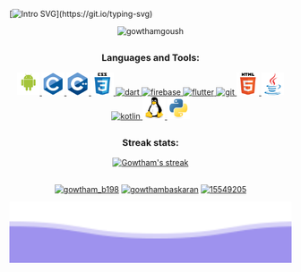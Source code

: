 
[![Intro SVG](https://readme-typing-svg.herokuapp.com/?font=Yanone+Kaffeesatz&color=7868E6&size=64&center=true&vCenter=true&width=1000&height=200&lines=Hello+%F0%9F%91%8B%2C+I%27m+Gowtham;a+Software+Engineer+from+India.)](https://git.io/typing-svg)

<p align="center"> <img src="https://komarev.com/ghpvc/?username=gowthamgoush&label=Profile%20views&color=0e75b6&style=flat" alt="gowthamgoush" /> </p>

##
<h3 align="center">Languages and Tools:</h3>
<p align="center"> 
   <a href="https://developer.android.com" target="_blank"> 
   <img src="https://raw.githubusercontent.com/devicons/devicon/master/icons/android/android-original-wordmark.svg" alt="android" width="40" height="40"/> </a> <a href="https://www.cprogramming.com/" target="_blank"> <img src="https://raw.githubusercontent.com/devicons/devicon/master/icons/c/c-original.svg" alt="c" width="40" height="40"/> </a> <a href="https://www.w3schools.com/cpp/" target="_blank"> <img src="https://raw.githubusercontent.com/devicons/devicon/master/icons/cplusplus/cplusplus-original.svg" alt="cplusplus" width="40" height="40"/> </a> <a href="https://www.w3schools.com/css/" target="_blank"> <img src="https://raw.githubusercontent.com/devicons/devicon/master/icons/css3/css3-original-wordmark.svg" alt="css3" width="40" height="40"/> </a> <a href="https://dart.dev" target="_blank"> <img src="https://www.vectorlogo.zone/logos/dartlang/dartlang-icon.svg" alt="dart" width="40" height="40"/> </a> <a href="https://firebase.google.com/" target="_blank"> <img src="https://www.vectorlogo.zone/logos/firebase/firebase-icon.svg" alt="firebase" width="40" height="40"/> </a> <a href="https://flutter.dev" target="_blank"> <img src="https://www.vectorlogo.zone/logos/flutterio/flutterio-icon.svg" alt="flutter" width="40" height="40"/> </a> <a href="https://git-scm.com/" target="_blank"> <img src="https://www.vectorlogo.zone/logos/git-scm/git-scm-icon.svg" alt="git" width="40" height="40"/> </a> <a href="https://www.w3.org/html/" target="_blank"> <img src="https://raw.githubusercontent.com/devicons/devicon/master/icons/html5/html5-original-wordmark.svg" alt="html5" width="40" height="40"/> </a> <a href="https://www.java.com" target="_blank"> <img src="https://raw.githubusercontent.com/devicons/devicon/master/icons/java/java-original.svg" alt="java" width="40" height="40"/> </a> <a href="https://kotlinlang.org" target="_blank"> <img src="https://www.vectorlogo.zone/logos/kotlinlang/kotlinlang-icon.svg" alt="kotlin" width="40" height="40"/> </a> <a href="https://www.linux.org/" target="_blank"> <img src="https://raw.githubusercontent.com/devicons/devicon/master/icons/linux/linux-original.svg" alt="linux" width="40" height="40"/> </a> <a href="https://www.python.org" target="_blank"> <img src="https://raw.githubusercontent.com/devicons/devicon/master/icons/python/python-original.svg" alt="python" width="40" height="40"/> </a> 
</p>

## 
<h3 align="center">Streak stats:</h3>
<p align="center">
  <a href="https://github.com/gowthamgoush/github-readme-streak-stats">
    <img alt="Gowtham's streak" src="https://github-readme-streak-stats.herokuapp.com/?user=gowthamgoush&theme=tokyonight&hide_border=true"/>
  </a>
</p>

##
<p align="center">
<a href="https://twitter.com/gowtham_b198" target="blank"><img align="center" src="https://raw.githubusercontent.com/rahuldkjain/github-profile-readme-generator/master/src/images/icons/Social/twitter.svg" alt="gowtham_b198" height="30" width="40" /></a>
<a href="https://linkedin.com/in/gowthambaskaran" target="blank"><img align="center" src="https://raw.githubusercontent.com/rahuldkjain/github-profile-readme-generator/master/src/images/icons/Social/linked-in-alt.svg" alt="gowthambaskaran" height="30" width="40" /></a>
<a href="https://stackoverflow.com/users/15549205" target="blank"><img align="center" src="https://raw.githubusercontent.com/rahuldkjain/github-profile-readme-generator/master/src/images/icons/Social/stack-overflow.svg" alt="15549205" height="30" width="40" /></a>
</p>

<p align="center">
  <a href="https://github.com/GowthamGoush/GowthamGoush/blob/main/bottom_header.svg" target="_blank"> 
   <img src="https://github.com/GowthamGoush/GowthamGoush/blob/main/bottom_header.svg" width="1000"/> 
  </a>
</p>
